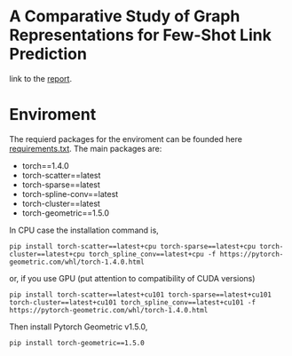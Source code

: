 # A Comparative Study of Graph Representations for Few-Shot Link Prediction

link to the [report](https://github.com/abdalgader-a/MetaLearning-for-graph-representation-with-application-to-drug-discovery/blob/master/report.pdf).

# Enviroment

The requierd packages for the enviroment can be founded here [requirements.txt](Meta-Graph/requirements.txt). The main packages are:
* torch==1.4.0
* torch-scatter==latest
* torch-sparse==latest
* torch-spline-conv==latest
* torch-cluster==latest
* torch-geometric==1.5.0


In CPU case the installation command is,

```
pip install torch-scatter==latest+cpu torch-sparse==latest+cpu torch-cluster==latest+cpu torch_spline_conv==latest+cpu -f https://pytorch-geometric.com/whl/torch-1.4.0.html 
```
or, if you use GPU (put attention to compatibility of CUDA versions)

```
pip install torch-scatter==latest+cu101 torch-sparse==latest+cu101 torch-cluster==latest+cu101 torch_spline_conv==latest+cu101 -f https://pytorch-geometric.com/whl/torch-1.4.0.html
```
Then install Pytorch Geometric v1.5.0,
```
pip install torch-geometric==1.5.0
```
